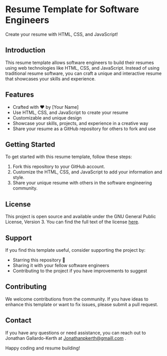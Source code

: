# Resume Template for Software Engineers

Create your resume with HTML, CSS, and JavaScript!

## Introduction

This resume template allows software engineers to build their resumes using web technologies like HTML, CSS, and JavaScript. Instead of using traditional resume software, you can craft a unique and interactive resume that showcases your skills and experience.

## Features

- Crafted with ❤️ by [Your Name]
- Use HTML, CSS, and JavaScript to create your resume
- Customizable and unique design
- Showcase your skills, projects, and experience in a creative way
- Share your resume as a GitHub repository for others to fork and use

## Getting Started

To get started with this resume template, follow these steps:

1. Fork this repository to your GitHub account.
2. Customize the HTML, CSS, and JavaScript to add your information and style.
3. Share your unique resume with others in the software engineering community.

## License

This project is open source and available under the GNU General Public License, Version 3. You can find the full text of the license [here](https://github.com/jonathankerth/resume-template/blob/main/LICENSE).

## Support

If you find this template useful, consider supporting the project by:

- Starring this repository 🌟
- Sharing it with your fellow software engineers
- Contributing to the project if you have improvements to suggest

## Contributing

We welcome contributions from the community. If you have ideas to enhance this template or want to fix issues, please submit a pull request.

## Contact

If you have any questions or need assistance, you can reach out to Jonathan Gallardo-Kerth at Jonathanpkerth@gmaill.com .

Happy coding and resume building!
